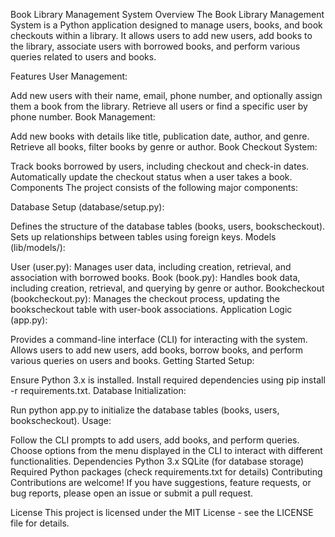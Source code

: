 Book Library Management System
Overview
The Book Library Management System is a Python application designed to manage users, books, and book checkouts within a library. It allows users to add new users, add books to the library, associate users with borrowed books, and perform various queries related to users and books.

Features
User Management:

Add new users with their name, email, phone number, and optionally assign them a book from the library.
Retrieve all users or find a specific user by phone number.
Book Management:

Add new books with details like title, publication date, author, and genre.
Retrieve all books, filter books by genre or author.
Book Checkout System:

Track books borrowed by users, including checkout and check-in dates.
Automatically update the checkout status when a user takes a book.
Components
The project consists of the following major components:

Database Setup (database/setup.py):

Defines the structure of the database tables (books, users, bookscheckout).
Sets up relationships between tables using foreign keys.
Models (lib/models/):

User (user.py):
Manages user data, including creation, retrieval, and association with borrowed books.
Book (book.py):
Handles book data, including creation, retrieval, and querying by genre or author.
Bookcheckout (bookcheckout.py):
Manages the checkout process, updating the bookscheckout table with user-book associations.
Application Logic (app.py):

Provides a command-line interface (CLI) for interacting with the system.
Allows users to add new users, add books, borrow books, and perform various queries on users and books.
Getting Started
Setup:

Ensure Python 3.x is installed.
Install required dependencies using pip install -r requirements.txt.
Database Initialization:

Run python app.py to initialize the database tables (books, users, bookscheckout).
Usage:

Follow the CLI prompts to add users, add books, and perform queries.
Choose options from the menu displayed in the CLI to interact with different functionalities.
Dependencies
Python 3.x
SQLite (for database storage)
Required Python packages (check requirements.txt for details)
Contributing
Contributions are welcome! If you have suggestions, feature requests, or bug reports, please open an issue or submit a pull request.

License
This project is licensed under the MIT License - see the LICENSE file for details.
